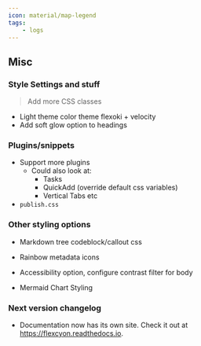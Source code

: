 ```yaml
---
icon: material/map-legend
tags:
    - logs
---
```


## Misc

### Style Settings and stuff
> Add more CSS classes
- Light theme color theme flexoki + velocity
- Add soft glow option to headings


### Plugins/snippets
- Support more plugins
  - Could also look at:
    - Tasks
    <!-- - Excalidraw (too difficult to style) -->
    - QuickAdd (override default css variables)
    - Vertical Tabs etc
- `publish.css`

### Other styling options
- Markdown tree codeblock/callout css

- Rainbow metadata icons

- Accessibility option, configure contrast filter for body

- Mermaid Chart Styling
<!-- - [ ] PDF export styling (class select). Not happening when it is impossible to debug -->

### Next version changelog
- Documentation now has its own site. Check it out at https://flexcyon.readthedocs.io.